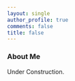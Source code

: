 ```yaml
---
layout: single
author_profile: true
comments: false
title: false
---
```


### About Me
Under Construction.



